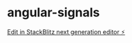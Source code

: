 # angular-signals

[Edit in StackBlitz next generation editor ⚡️](https://stackblitz.com/~/github.com/shehasv/angular-signals)